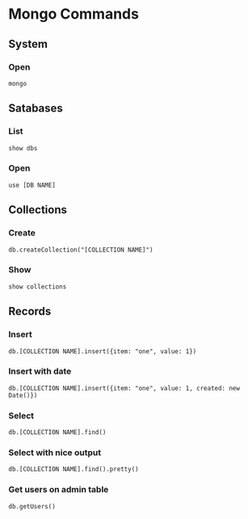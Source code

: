 # Mongo Commands
## System
### Open
```
mongo
```
## Satabases
### List
```
show dbs
```
### Open
```
use [DB NAME]
```
## Collections
### Create
```
db.createCollection("[COLLECTION NAME]")
```
### Show
```
show collections
```
## Records
### Insert
```
db.[COLLECTION NAME].insert({item: "one", value: 1})
```
### Insert with date
```
db.[COLLECTION NAME].insert({item: "one", value: 1, created: new Date()})
```
### Select
```
db.[COLLECTION NAME].find()
```
### Select with nice output
```
db.[COLLECTION NAME].find().pretty()
```
### Get users on admin table
```
db.getUsers()
```
